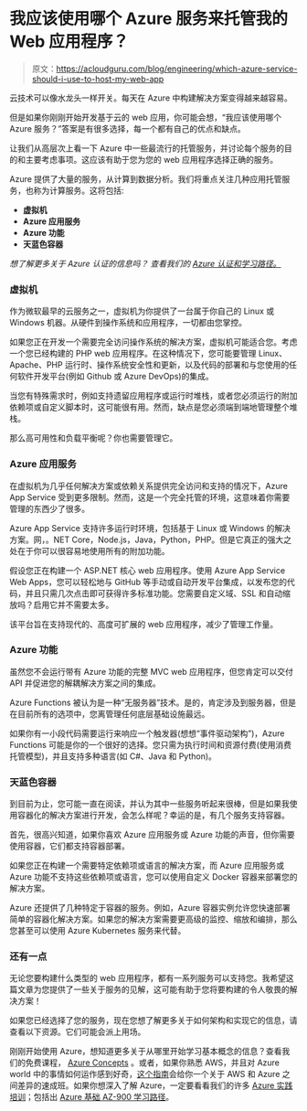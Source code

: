 # 我应该使用哪个 Azure 服务来托管我的 Web 应用程序？

> 原文：<https://acloudguru.com/blog/engineering/which-azure-service-should-i-use-to-host-my-web-app>

云技术可以像水龙头一样开关。每天在 Azure 中构建解决方案变得越来越容易。

但是如果你刚刚开始开发基于云的 web 应用，你可能会想，“我应该使用哪个 Azure 服务？”答案是有很多选择，每一个都有自己的优点和缺点。

让我们从高层次上看一下 Azure 中一些最流行的托管服务，并讨论每个服务的目的和主要考虑事项。这应该有助于您为您的 web 应用程序选择正确的服务。

Azure 提供了大量的服务，从计算到数据分析。我们将重点关注几种应用托管服务，也称为计算服务。这将包括:

*   **虚拟机**
*   **Azure 应用服务**
*   **Azure 功能**
*   **天蓝色容器**

*想了解更多关于 Azure 认证的信息吗？*
*查看我们的 [Azure 认证和学习路径。](https://acloudguru.com/azure-cloud-training)*

### **虚拟机**

作为微软最早的云服务之一，虚拟机为你提供了一台属于你自己的 Linux 或 Windows 机器。从硬件到操作系统和应用程序，一切都由您掌控。

如果您正在开发一个需要完全访问操作系统的解决方案，虚拟机可能适合您。考虑一个您已经构建的 PHP web 应用程序。在这种情况下，您可能要管理 Linux、Apache、PHP 运行时、操作系统安全性和更新，以及代码的部署和与您使用的任何软件开发平台(例如 Github 或 Azure DevOps)的集成。

当您有特殊需求时，例如支持遗留应用程序或运行时堆栈，或者您必须运行的附加依赖项或自定义脚本时，这可能很有用。然而，缺点是您必须端到端地管理整个堆栈。

那么高可用性和负载平衡呢？你也需要管理它。

### **Azure 应用服务**

在虚拟机为几乎任何解决方案或依赖关系提供完全访问和支持的情况下，Azure App Service 受到更多限制。然而，这是一个完全托管的环境，这意味着你需要管理的东西少了很多。

Azure App Service 支持许多运行时环境，包括基于 Linux 或 Windows 的解决方案。网，。NET Core，Node.js，Java，Python，PHP。但是它真正的强大之处在于你可以很容易地使用所有的附加功能。

假设您正在构建一个 ASP.NET 核心 web 应用程序。使用 Azure App Service Web Apps，您可以轻松地与 GitHub 等手动或自动开发平台集成，以发布您的代码，并且只需几次点击即可获得许多标准功能。您需要自定义域、SSL 和自动缩放吗？启用它并不需要太多。

该平台旨在支持现代的、高度可扩展的 web 应用程序，减少了管理工作量。

### **Azure 功能**

虽然您不会运行带有 Azure 功能的完整 MVC web 应用程序，但您肯定可以交付 API 并促进您的解耦解决方案之间的集成。

Azure Functions 被认为是一种“无服务器”技术。是的，肯定涉及到服务器，但是在目前所有的选项中，您离管理任何底层基础设施最远。

如果你有一小段代码需要运行来响应一个触发器(想想“事件驱动架构”)，Azure Functions 可能是你的一个很好的选择。您只需为执行时间和资源付费(使用消费托管模型)，并且支持多种语言(如 C#、Java 和 Python)。

### **天蓝色容器**

到目前为止，您可能一直在阅读，并认为其中一些服务听起来很棒，但是如果我使用容器化的解决方案进行开发，会怎么样呢？幸运的是，有几个服务支持容器。

首先，很高兴知道，如果你喜欢 Azure 应用服务或 Azure 功能的声音，但你需要使用容器，它们都支持容器部署。

如果您正在构建一个需要特定依赖项或语言的解决方案，而 Azure 应用服务或 Azure 功能不支持这些依赖项或语言，您可以使用自定义 Docker 容器来部署您的解决方案。

Azure 还提供了几种特定于容器的服务。例如，Azure 容器实例允许您快速部署简单的容器化解决方案。如果您的解决方案需要更高级的监控、缩放和编排，那么您甚至可以使用 Azure Kubernetes 服务来代替。

### 还有一点

无论您要构建什么类型的 web 应用程序，都有一系列服务可以支持您。我希望这篇文章为您提供了一些关于服务的见解，这可能有助于您将要构建的令人敬畏的解决方案！

如果您已经选择了您的服务，现在您想了解更多关于如何架构和实现它的信息，请查看以下资源。它们可能会派上用场。

刚刚开始使用 Azure，想知道更多关于从哪里开始学习基本概念的信息？查看我们的免费课程， [Azure Concepts](https://acloud.guru/learn/79adebe9-085b-4580-a1ab-b90a2fc201d9) 。或者，如果你熟悉 AWS，并且对 Azure world 中的事情如何运作感到好奇，[这个指南](https://acloudguru.com/blog/engineering/an-aws-users-guide-to-azure)会给你一个关于 AWS 和 Azure 之间差异的速成班。如果你想深入了解 Azure，一定要看看我们的许多 [Azure 实践培训](https://acloudguru.com/azure-cloud-training)；包括出 [Azure 基础 AZ-900 学习路径](https://acloudguru.com/course/az-900-microsoft-azure-fundamentals-2020)。